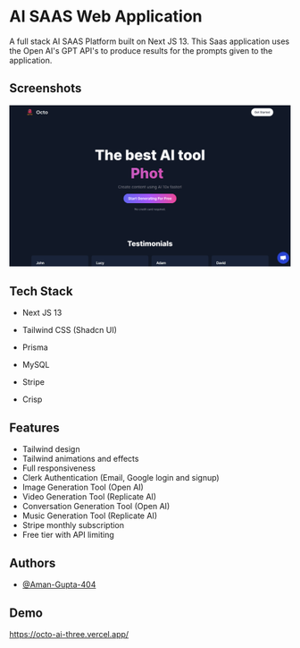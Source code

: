 # AI SAAS Web Application

A full stack AI SAAS Platform built on Next JS 13. This Saas application uses the Open AI's GPT API's to produce results for the prompts given to the application.

## Screenshots

<!-- ![App Screenshot](https://via.placeholder.com/468x300?text=App+Screenshot+Here) -->

![plot](./screenshot.png)

## Tech Stack

- Next JS 13

- Tailwind CSS (Shadcn UI)

- Prisma

- MySQL

- Stripe

- Crisp

## Features

- Tailwind design
- Tailwind animations and effects
- Full responsiveness
- Clerk Authentication (Email, Google login and signup)
- Image Generation Tool (Open AI)
- Video Generation Tool (Replicate AI)
- Conversation Generation Tool (Open AI)
- Music Generation Tool (Replicate AI)
- Stripe monthly subscription
- Free tier with API limiting

## Authors

- [@Aman-Gupta-404](https://github.com/Aman-Gupta-404/google_docs_clone)

## Demo

https://octo-ai-three.vercel.app/
